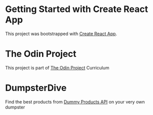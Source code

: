 # Getting Started with Create React App

This project was bootstrapped with [Create React App](https://github.com/facebook/create-react-app).

# The Odin Project

This project is part of [The Odin Project](https://www.theodinproject.com/) Curriculum

# DumpsterDive

Find the best products from [Dummy Products API](https://dummyproducts-api.herokuapp.com) on your very own dumpster
